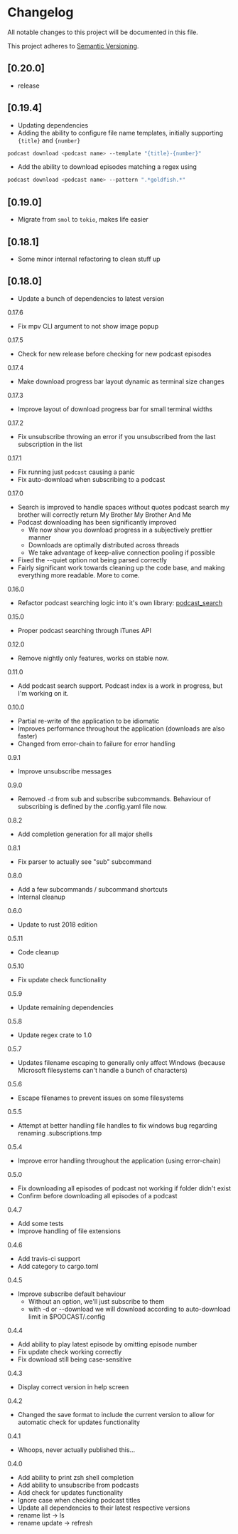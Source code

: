 # Changelog

All notable changes to this project will be documented in this file.

This project adheres to [Semantic Versioning](https://semver.org).

<!--
Note: In this file, do not use the hard wrap in the middle of a sentence for compatibility with GitHub comment style markdown rendering.
-->

## [0.20.0]
- release


## [0.19.4]
- Updating dependencies
- Adding the ability to configure file name templates, initially supporting `{title}` and `{number}`
```sh
podcast download <podcast name> --template "{title}-{number}"
```
- Add the ability to download episodes matching a regex using 
```sh
podcast download <podcast name> --pattern ".*goldfish.*"
```

## [0.19.0]
- Migrate from `smol` to `tokio`, makes life easier

## [0.18.1]
- Some minor internal refactoring to clean stuff up

## [0.18.0]
- Update a bunch of dependencies to latest version

0.17.6
- Fix mpv CLI argument to not show image popup

0.17.5
- Check for new release before checking for new podcast episodes

0.17.4
- Make download progress bar layout dynamic as terminal size changes

0.17.3
- Improve layout of download progress bar for small terminal widths

0.17.2
- Fix unsubscribe throwing an error if you unsubscribed from the last subscription in the list

0.17.1
- Fix running just `podcast` causing a panic
- Fix auto-download when subscribing to a podcast

0.17.0
- Search is improved to handle spaces without quotes
podcast search my brother will correctly return My Brother My Brother And Me
- Podcast downloading has been significantly improved
    - We now show you download progress in a subjectively prettier manner
    - Downloads are optimally distributed across threads
    - We take advantage of keep-alive connection pooling if possible
- Fixed the --quiet option not being parsed correctly
- Fairly significant work towards cleaning up the code base, and making everything more readable. More to come.

0.16.0
- Refactor podcast searching logic into it's own library: [podcast_search](https://crates.io/crates/podcast_search)

0.15.0
- Proper podcast searching through iTunes API

0.12.0
- Remove nightly only features, works on stable now.

0.11.0
- Add podcast search support. Podcast index is a work in progress, but I'm working on it.

0.10.0
- Partial re-write of the application to be idiomatic
- Improves performance throughout the application (downloads are also faster)
- Changed from error-chain to failure for error handling

0.9.1
- Improve unsubscribe messages

0.9.0
- Removed `-d` from sub and subscribe subcommands. Behaviour of subscribing is defined by the .config.yaml file now.

0.8.2
- Add completion generation for all major shells

0.8.1
- Fix parser to actually see "sub" subcommand

0.8.0
- Add a few subcommands / subcommand shortcuts
- Internal cleanup

0.6.0
- Update to rust 2018 edition

0.5.11
- Code cleanup

0.5.10
- Fix update check functionality

0.5.9
- Update remaining dependencies

0.5.8
- Update regex crate to 1.0

0.5.7
- Updates filename escaping to generally only affect Windows (because Microsoft filesystems can't handle a bunch of characters)

0.5.6
- Escape filenames to prevent issues on some filesystems

0.5.5
- Attempt at better handling file handles to fix windows bug regarding renaming .subscriptions.tmp

0.5.4
- Improve error handling throughout the application (using error-chain)

0.5.0
- Fix downloading all episodes of podcast not working if folder didn't exist
- Confirm before downloading all episodes of a podcast

0.4.7
- Add some tests
- Improve handling of file extensions

0.4.6
- Add travis-ci support
- Add category to cargo.toml

0.4.5
- Improve subscribe default behaviour
    - Without an option, we'll just subscribe to them
    - with -d or --download we will download according to auto-download limit in $PODCAST/.config

0.4.4
- Add ability to play latest episode by omitting episode number
- Fix update check working correctly
- Fix download still being case-sensitive

0.4.3
- Display correct version in help screen

0.4.2
- Changed the save format to include the current version to allow for automatic check for updates functionality

0.4.1
- Whoops, never actually published this...

0.4.0
- Add ability to print zsh shell completion
- Add ability to unsubscribe from podcasts
- Add check for updates functionality
- Ignore case when checking podcast titles
- Update all dependencies to their latest respective versions
- rename list -> ls 
- rename update -> refresh
